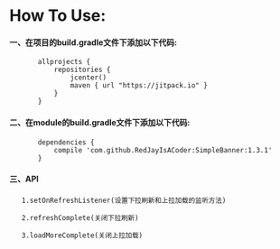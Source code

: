 # How To Use:
  #### 一、在项目的build.gradle文件下添加以下代码:
           allprojects {
               repositories {
                   jcenter()
                   maven { url "https://jitpack.io" }
               }
           } 
  #### 二、在module的build.gradle文件下添加以下代码:
           dependencies {
	      	   compile 'com.github.RedJayIsACoder:SimpleBanner:1.3.1'
           }
  #### 三、API
  	   1.setOnRefreshListener(设置下拉刷新和上拉加载的监听方法)
	   
  	   2.refreshComplete(关闭下拉刷新)
	   
  	   3.loadMoreComplete(关闭上拉加载)


